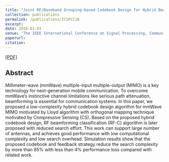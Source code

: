 ```yaml
---
title: "Joint RF/Baseband Grouping-based Codebook Design for Hybrid Beamforming in mmWave MIMO Systems "
collection: publications
permalink: /publications/ICSPCC16
excerpt: 
date: 2016-01-01
venue: 'The IEEE International Conference on Signal Processing, Communications and Computing . (ICSPCC)'
paperurl: 
citation: 
---
```

[[PDF]](http://access.ee.ntu.edu.tw/Publications/Conference/CA147_2016.pdf)

## Abstract
Millimeter-wave (mmWave) multiple-input multiple-output (MIMO) is a key technology for next-generation mobile communication. To overcome mmWave’s instinctive channel limitations like serious path attenuation, beamforming is essential for communication systems. In this paper, we proposed a low-complexity hybrid codebook design algorithm for mmWave MIMO motivated by Lloyd algorithm with orthogonal mapping technique motivated by Compressive Sensing (CS). Based on the proposed hybrid codebook design, RF beamforming classification (RF-C) algorithm is later proposed with reduced search effort. This work can support large number of antennas, and achieves good performance with low computational complexity and low search overhead. Simulation results show that the proposed codebook and feedback strategy reduce the search complexity by more than 85% with less than 4% performance loss compared with related work.
